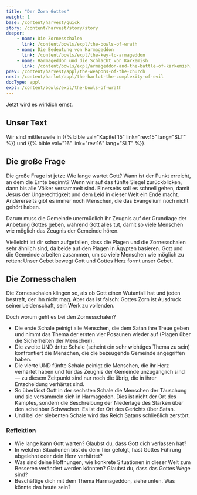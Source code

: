 ```yaml
---
title: "Der Zorn Gottes"
weight: 1
base: /content/harvest/quick
story: /content/harvest/story/story
deeper:
    - name: Die Zornesschalen
      link: /content/bowls/expl/the-bowls-of-wrath
    - name: Die Bedeutung von Harmageddon
      link: /content/bowls/expl/the-key-to-armageddon
    - name: Harmageddon und die Schlacht von Karkemish
      link: /content/bowls/expl/armageddon-and-the-battle-of-karkemish)
prev: /content/harvest/appl/the-weapons-of-the-church
next: /content/harlot/appl/the-harlot-the-complexity-of-evil
docType: appl
expl: /content/bowls/expl/the-bowls-of-wrath
---
```


Jetzt wird es wirklich ernst.

## Unser Text

<a name="5322"></a>
Wir sind mittlerweile in {{% bible val="Kapitel 15" link="rev:15" lang="SLT" %}} und {{% bible val="16" link="rev:16" lang="SLT" %}}.

## Die große Frage

<a name="9b54"></a>
Die große Frage ist jetzt: Wie lange wartet Gott? Wann ist der Punkt erreicht, an dem die Ernte beginnt? Wenn wir auf das fünfte Siegel zurückblicken, dann bis alle Völker versammelt sind. Einerseits soll es schnell gehen, damit Jesus der Ungerechtigkeit und dem Leid in dieser Welt ein Ende macht. Andererseits gibt es immer noch Menschen, die das Evangelium noch nicht gehört haben.

Darum muss die Gemeinde unermüdlich ihr Zeugnis auf der Grundlage der Anbetung Gottes geben, während Gott alles tut, damit so viele Menschen wie möglich das Zeugnis der Gemeinde hören.

Vielleicht ist dir schon aufgefallen, dass die Plagen und die Zornesschalen sehr ähnlich sind, da beide auf den Plagen in Ägypten basieren. Gott und die Gemeinde arbeiten zusammen, um so viele Menschen wie möglich zu retten: Unser Gebet bewegt Gott und Gottes Herz formt unser Gebet.

## Die Zornesschalen

<a name="c4b2"></a>
Die Zornesschalen klingen so, als ob Gott einen Wutanfall hat und jeden bestraft, der ihn nicht mag. Aber das ist falsch: Gottes Zorn ist Ausdruck seiner Leidenschaft, sein Werk zu vollenden.

Doch worum geht es bei den Zornesschalen?

- Die erste Schale peinigt alle Menschen, die dem Satan ihre Treue geben und nimmt das Thema der ersten vier Posaunen wieder auf (Plagen über die Sicherheiten der Menschen).
- Die zweite UND dritte Schale (scheint ein sehr wichtiges Thema zu sein) konfrontiert die Menschen, die die bezeugende Gemeinde angegriffen haben.
- Die vierte UND fünfte Schale peinigt die Menschen, die ihr Herz verhärtet haben und für das Zeugnis der Gemeinde unzugänglich sind — zu diesem Zeitpunkt sind nur noch die übrig, die in ihrer Entscheidung verhärtet sind.
- So überlässt Gott in der sechsten Schale die Menschen der Täuschung und sie versammeln sich in Harmagedon. Dies ist nicht der Ort des Kampfes, sondern die Beschreibung der Niederlage des Starken über den scheinbar Schwachen. Es ist der Ort des Gerichts über Satan.
- Und bei der siebenten Schale wird das Reich Satans schließlich zerstört.

### Reflektion

<a name="6229"></a>
- Wie lange kann Gott warten? Glaubst du, dass Gott dich verlassen hat?
- In welchen Situationen bist du dem Tier gefolgt, hast Gottes Führung abgelehnt oder dein Herz verhärtet?
- Was sind deine Hoffnungen, wie konkrete Situationen in dieser Welt zum Besseren verändert werden könnten? Glaubst du, dass das Gottes Wege sind?
- Beschäftige dich mit dem Thema Harmageddon, siehe unten. Was könnte das heute sein?
